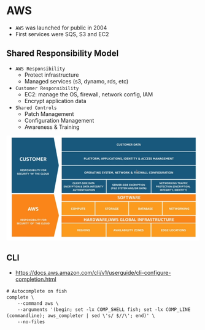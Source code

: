 # AWS

- `AWS` was launched for public in 2004
- First services were SQS, S3 and EC2

## Shared Responsibility Model

- `AWS Responsibility`
  - Protect infrastructure
  - Managed services (s3, dynamo, rds, etc)
- `Customer Responsibility`
  - EC2: manage the OS, firewall, network config, IAM
  - Encrypt application data
- `Shared Controls`
  - Patch Management
  - Configuration Management
  - Awareness & Training

![Shared Responsibility](.images/shared-responsibility.png)

## CLI

- <https://docs.aws.amazon.com/cli/v1/userguide/cli-configure-completion.html>

```fish
# Autocomplete on fish
complete \
    --command aws \
    --arguments '(begin; set -lx COMP_SHELL fish; set -lx COMP_LINE (commandline); aws_completer | sed \'s/ $//\'; end)' \
    --no-files
```
